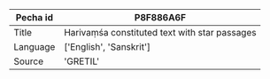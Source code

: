 |Pecha id | P8F886A6F
| --- | --- 
|Title | Harivaṃśa constituted text with star passages 
|Language | ['English', 'Sanskrit']
|Source | 'GRETIL'